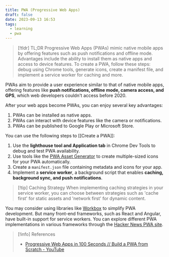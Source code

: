 ```yaml
---
title: PWA (Progressive Web Apps)
draft: false
date: 2023-09-13 16:53
tags:
  - learning
  - pwa
---
```


> [!tldr] TL;DR
> Progressive Web Apps (PWAs) mimic native mobile apps by offering features such as push notifications and offline mode. Advantages include the ability to install them as native apps and access to device features. To create a PWA, follow these steps: debug using Chrome tools, generate icons, create a manifest file, and implement a service worker for caching and more.

PWAs aim to provide a user experience similar to that of native mobile apps, offering features like **push notifications, offline mode, camera access, and GPS**, which web developers couldn't access before 2020.

After your web apps become PWAs, you can enjoy several key advantages:
1. PWAs can be installed as native apps.
2. PWAs can interact with device features like the camera or notifications.
3. PWAs can be published to Google Play or Microsoft Store.

You can use the following steps to [[Create a PWA]]:
1. Use the **lighthouse tool and Application tab** in Chrome Dev Tools to debug and test PWA availability.
2. Use tools like the [PWA Asset Generator](https://github.com/elegantapp/pwa-asset-generator) to create multiple-sized icons for your PWA automatically.
3. Create a `manifest.json` file containing metadata and icons for your app.
4. Implement a **service worker**, a background script that enables **caching, background sync, and push notifications**.


> [!tip] Caching Strategy
> When implementing caching strategies in your service worker, you can choose between strategies such as 'cache first' for static assets and 'network first' for dynamic content.

You may consider using libraries like [Workbox](https://github.com/GoogleChrome/workbox) to simplify PWA development. But many front-end frameworks, such as React and Angular, have built-in support for service workers. You can explore different PWA implementations in various frameworks through the [Hacker News PWA site](https://hnpwa.com/).

> [!info] References
> - [Progressive Web Apps in 100 Seconds // Build a PWA from Scratch - YouTube](https://www.youtube.com/watch?v=sFsRylCQblw)